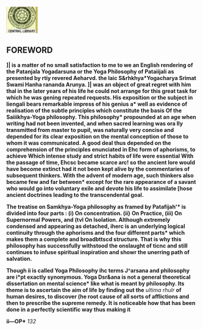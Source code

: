 ![](_page_0_Picture_0.jpeg)

## FOREWORD

**]| is a matter of no small satisfaction to me to we an English rendering of the Patanjala Yogadarsuna or the Yoga Philosophy of Pataiijali as presented by rtiy revered Aeharvd. the laic S&rhkhya\*Yogacharya Srimat Swami Hanha rananda Arunya. ]| was an object of great regret with him thal in the later years of his life he could not arrange for this great task for which he was gening repeated requests. His exposition or the subject in liengali bears remarkable impress of his genius a\* well as evidence of realisation of the subtle principles which constitute the basis Of the Saiiikhya-Yoga philosophy. This philosophy\* propounded at an age when writing had not been invented, and when sacred learning was ora lly transmitted from master to pupil, was naturally very concise and depended for its clear exposition on the mental conception of those to whom it was communicated. A good deal thus depended on the comprehension of the principles enunciated in Ehc form of aphorisms, to achieve Which intense study and strict habits of life were essential With the passage of time, Ehcsc became scarce arc! so the ancient lore would have become extinct had it not been kept alive by the commentaries of subsequent thinkers. With the advent of modern age, such thinkers also became few and far between\* except for the rare appearance of a savant who would go into voluntary exile and devote his life to assimilate [hose ancient doctrines leading to the transcendental goal.**

**The treatise on Samkhya-Yoga philosophy as framed by Patafijah'\* is divided into four parts : (i) On concentration. (ii} On Practice, (iii) On Supernormal Powers, and (tvl On Isolation. Although extremely condensed and appearing as detached, iherc is an underlying logical continuity through the aphorisms and the four different parts\* which makes them a complete and broadbttscd structure. That is why this philosophy has successfully withstood the onslaught of ticnc and still continues to infuse spiritual inspiration and showr the unerring path of salvation.**

**Though ii is called Yoga Philosophy ihc terms J^arsana and philosophy are i\*pt exactly synonymous. Yoga Dsr&ana is not a general theoretical dissertation on mental science\* like what is meant by philosophy. Its theme is to ascertain the aim of life by finding out the** *ultima rhulr* **of human desires, to discover (he root cause of all sorts of afflictions and then to prescribe the supreme remedy. It is noticeable how that has been done in a perfectly scientific way thus making it**

**ii—OP\*** *132*